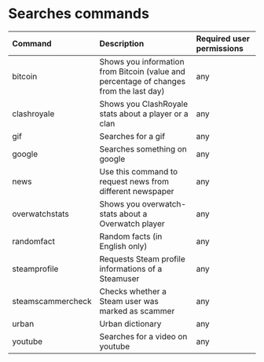 # Searches commands

| Command | Description | Required user permissions |
| :--- | :--- | :--- |
|bitcoin                  | Shows you information from Bitcoin (value and percentage of changes from the last day) | any|
|clashroyale              | Shows you ClashRoyale stats about a player or a clan | any|
|gif                      | Searches for a gif | any|
|google                   | Searches something on google | any|
|news                     | Use this command to request news from different newspaper | any|
|overwatchstats           | Shows you overwatch-stats about a Overwatch player | any|
|randomfact               | Random facts (in English only) | any|
|steamprofile             | Requests Steam profile informations of a Steamuser | any|
|steamscammercheck        | Checks whether a Steam user was marked as scammer | any|
|urban                    | Urban dictionary | any|
|youtube                  | Searches for a video on youtube | any